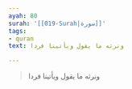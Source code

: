 ```yaml
---
ayah: 80
surah: '[[019-Surah|سورة]]'
tags:
- quran
text: ونرثه ما يقول ويأتينا فردا

---
```

> ونرثه ما يقول ويأتينا فردا

